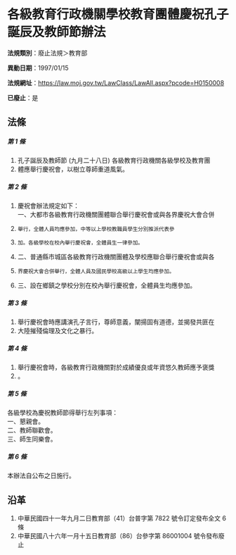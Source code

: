 # 各級教育行政機關學校教育團體慶祝孔子誕辰及教師節辦法

**法規類別**：廢止法規＞教育部

**異動日期**：1997/01/15  

**法規網址**：https://law.moj.gov.tw/LawClass/LawAll.aspx?pcode=H0150008

**已廢止**：是



## 法條
##### 第 1 條
1. 孔子誕辰及教師節 (九月二十八日) 各級教育行政機關各級學校及教育團
1. 體應舉行慶祝會，以樹立尊師重道風氣。

##### 第 2 條
1. 慶祝會辦法規定如下：  
一、大都市各級教育行政機關團體聯合舉行慶祝會或與各界慶祝大會合併
1.     舉行，全體人員均應參加，中等以上學校教職員學生分別推派代表參
1.     加。各級學校在校內舉行慶祝會，全體員生一律參加。
1. 二、普通縣市城區各級教育行政機關團體及學校應聯合舉行慶祝會或與各
1.     界慶祝大會合併舉行，全體人員及國民學校高級以上學生均應參加。
1. 三、設在鄉鎮之學校分別在校內舉行慶祝會，全體員生均應參加。

##### 第 3 條
1. 舉行慶祝會時應講演孔子言行，尊師意義，闡揚固有道德，並揭發共匪在
1. 大陸摧殘倫理及文化之暴行。

##### 第 4 條
1. 舉行慶祝會時，各級教育行政機關對於成績優良或年資悠久教師應予褒獎
1. 。

##### 第 5 條
各級學校為慶祝教師節得舉行左列事項：  
一、懇親會。  
二、教師聯歡會。  
三、師生同樂會。

##### 第 6 條
本辦法自公布之日施行。

## 沿革
1. 中華民國四十一年九月二日教育部（41）台普字第 7822 號令訂定發布全文 6  條
1. 中華民國八十六年一月十五日教育部（86）台參字第 86001004 號令發布廢止
